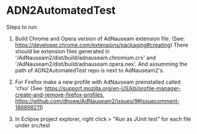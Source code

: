 # ADN2AutomatedTest

Steps to run:

1. Build Chrome and Opera version of AdNauseam extension file. (See: https://developer.chrome.com/extensions/packaging#creating) There should be extension files generated in '/AdNauseam2/dist/build/adnauseam.chromium.crx' and '/AdNauseam2/dist/build/adnauseam.opera.nex'. And assumming the path of ADN2AutomatedTest repo is next to AdNauseam2's.
2. For Firefox make a new profile with AdNauseam preinstalled called 'cfxo' (See: https://support.mozilla.org/en-US/kb/profile-manager-create-and-remove-firefox-profiles, https://github.com/dhowe/AdNauseam2/issues/9#issuecomment-186898211)

2. In Eclipse project explorer, right click > "Run as JUnit test" for each file under src/test
